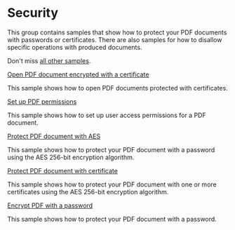 # Security
This group contains samples that show how to protect your PDF documents with passwords or certificates. There are also samples for how to disallow specific operations with produced documents.

Don't miss [all other samples](/Samples).

[Open PDF document encrypted with a certificate](/Samples/Security/OpenCertificateProtectedDocument)

This sample shows how to open PDF documents protected with certificates.

[Set up PDF permissions](/Samples/Security/Permissions)

This sample shows how to set up user access permissions for a PDF document.

[Protect PDF document with AES](/Samples/Security/ProtectDocumentWithAes)

This sample shows how to protect your PDF document with a password using the AES 256-bit encryption algorithm.

[Protect PDF document with certificate](/Samples/Security/ProtectDocumentWithCertificate)

This sample shows how to protect your PDF document with one or more certificates using the AES 256-bit encryption algorithm.

[Encrypt PDF with a password](/Samples/Security/SetPassword)

This sample shows how to protect your PDF document with a password.
